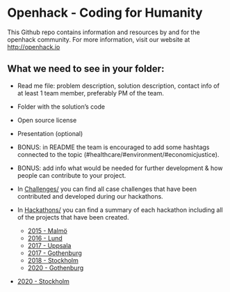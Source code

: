 # Openhack - Coding for Humanity
This Github repo contains information and resources by and for the openhack community. For more information, visit our website at http://openhack.io

## What we need to see in your folder:
* Read me file: problem description, solution description, contact info of at least 1 team member, preferably PM of the team.
* Folder with the solution’s code 
* Open source license
* Presentation (optional)
* BONUS: in README the team is encouraged to add some hashtags connected to the topic (#healthcare/#environment/#economicjustice).
* BONUS: add info what would be needed for further development & how people can contribute to your project.

* In [Challenges/](Challenges/) you can find all case challenges that have been contributed and developed during our hackathons.
* In [Hackathons/](Hackathons/) you can find a summary of each hackathon including all of the projects that have been created.
  * [2015 - Malmö](Hackathons/2015_Malmo/2015_Malmo_Summary.md)
  * [2016 - Lund](Hackathons/2016_Lund/2016_Lund_Summary.md)
  * [2017 - Uppsala](Hackathons/2017_Uppsala/2017_Uppsala_Summary.md)
  * [2017 - Gothenburg](Hackathons/2017_Gothenburg/2017_Gothenburg_Summary.md)
  * [2018 - Stockholm](Hackathons/2018_Stockholm)
  * [2020 - Gothenburg](Hackathons/2020_Gothenburg)
 * [2020 - Stockholm](Hackathons/2020_hybrid_Stockholm)

